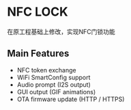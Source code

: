NFC LOCK
=====================

在原工程基础上修改，实现NFC门锁功能

## Main Features

* NFC token exchange
* WiFi SmartConfig support
* Audio prompt (I2S output)
* GUI output (GIF animations)
* OTA firmware update (HTTP / HTTPS)

